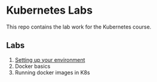 # Kubernetes Labs

This repo contains the lab work for the Kubernetes course.

## Labs
1. [Setting up your environment](lab1.md)
2. Docker basics
3. Running docker images in K8s